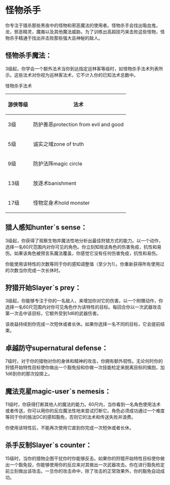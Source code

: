 # 怪物杀手

你专注于猎杀那些黑夜中的怪物和邪恶魔法的使用者。怪物杀手会找出吸血鬼，龙，邪恶精灵，魔裔以及其他魔法威胁。为了训练出高超技巧来击败这些怪物，怪物杀手精通于找出并击败那些强大且神秘的敌人。

&#x20;

## 怪物杀手魔法：

3级起，你学会一个额外法术当你到达指定巡林客等级时，如怪物杀手法术列表所示。这些法术对你视为巡林客法术，它不计入你的已知法术总数中。

&#x20;

怪物杀手法术

| <p> </p><p>游侠等级 </p>   | <p> </p><p>法术</p>                                |
| ---------------------- | ------------------------------------------------ |
| <p> </p><p>3级     </p> | <p> </p><p>防护善恶protection from evil and good</p> |
| <p> </p><p>5级     </p> | <p> </p><p>诚实之域zone of truth</p>                 |
| <p> </p><p>9级     </p> | <p> </p><p>防护法阵magic circle</p>                  |
| <p> </p><p>13级    </p> | <p> </p><p>放逐术banishment</p>                     |
| <p> </p><p>17级    </p> | <p> </p><p>怪物定身术hold monster</p>                 |

&#x20;

## 猎人感知hunter\`s sense：

3级起，你获得了观察生物并魔法性地分析出最佳狩猎方式的能力。以一个动作，选择一名60尺范围内对你可见的角色。你立刻知晓该角色的伤害免疫，抗性和易伤。如果该角色被预言系魔法覆盖，你感觉它没有任何伤害免疫，抗性和易伤。

你能使用该特性的次数等同于你的感知调整值（至少为1）。你重新获得所有使用过的次数当你完成一次长休时。

&#x20;

## 狩猎开始Slayer\`s prey：

3级起，你能够专注于你的一名敌人，来增加你对它的伤害。以一个附赠动作，你选择一名60尺范围内对你可见角色作为该特性的目标。每回合你以一次武器攻击第一次击中该目标，它额外受到1d6的武器伤害。

该收益持续到你完成一次短休或者长休。如果你选择一名不同的目标，它会提前结束。

&#x20;

## 卓越防守supernatural defense：

7级时，对于你的猎物对你的身体和精神的攻击，你拥有额外韧性。无论何时你的狩猎开始特性目标使你做出一个豁免投和你做一次技能检定来脱离目标的擒抱，加1d6到你的那次投掷上。

&#x20;

## 魔法克星magic-user\`s nemesis：

11级时，你获得打断其他人的魔法的能力。60尺内，当你看到一名角色使用法术或者传送，你可以用你的反应魔法性地来尝试打断它。角色必须成功通过一个难度等同于你的施法DC的感知豁免，否则它的法术和传送失败并浪费。

你使用该特性后，不能再次使用它直到你完成一次短休或者长休。

&#x20;

## 杀手反制Slayer\`s counter：

15级时，当你的猎物企图干扰你时你能够反击。如果你的狩猎开始特性目标使你做出一个豁免投，你能够使用你的反应来对其做出一次武器攻击。你在进行豁免检定前立刻做出该攻击。一旦你的攻击命中，除了攻击的正常效果外，你的豁免自动成功。

